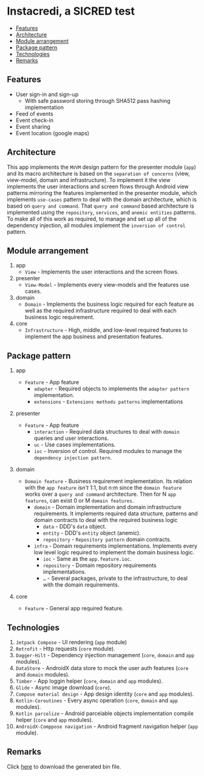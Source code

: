 # Instacredi, a SICRED test
- [Features](#features)
- [Architecture](#architecture)
- [Module arrangement](#module-arrangement)
- [Package pattern](#package-pattern)
- [Technologies](#technologies)
- [Remarks](#remarks)
## Features
* User sign-in and sign-up
    * With safe password storing through SHA512 pass hashing implementation
* Feed of events
* Event check-in
* Event sharing
* Event location (google maps)

## Architecture
This app implements the `MVVM` design pattern for the presenter module (`app`) and its macro architecture is based on the `separation of concerns` (view, view-model, domain and infrastructure).
To implement it the view implements the user interactions and screen flows through Android view patterns mirroring the features implemented in the presenter module, which implements `use-cases` pattern to deal with the domain architecture, which is based on `query and command`. That `query and command` based architecture is implemented using the `repository`, `services`, and `anemic entities` patterns.</br> 
To make all of this work as required, to manage and set up all of the dependency injection, all modules implement the `inversion of control` pattern.

## Module arrangement
1. app
    * `View` - Implements the user interactions and the screen flows.
2. presenter
    * `View-Model` - Implements every view-models and the features use cases.
3. domain
    * `Domain` - Implements the business logic required for each feature as well as the required infrastructure required to deal with each business logic requirement.
4. core
    * `Infrastructure` - High, middle, and low-level required features to implement the app business and presentation features.

## Package pattern
1. app
    * `Feature` - App feature
        * `adapter` - Required objects to implements the `adapter pattern` implementation.
        * `extensions` - `Extensions methods patterns` implementations
2. presenter
    * `Feature` - App feature
        * `interaction` - Required data structures to deal with `domain` queries and user interactions.
        * `uc` - Use cases implementations.
        * `ioc` - Inversion of control. Required modules to manage the `dependency injection pattern`.
   
3. domain
    * `Domain feature` - Business requirement implementation. Its relation with the `app feature` *isn't* 1:1, but n:m since the `domain feature` works over a `query and command` architecture. Then for N `app features`, can exist 0 or M `domain features`.
        * `domain` - Domain implementation and domain infrastructure requirements. It implements required data structure, patterns and domain contracts to deal with the required business logic
            * `data` - DDD's `data` object.
            * `entity` - DDD's `entity` object (anemic).
            * `repository` - `Repository pattern` domain contracts.
        * `infra` - Domain requirements implementations. Implements every low level logic required to implement the domain business logic.
            * `ioc` - Same as the `app.feature.ioc`.
            * `repository` - Domain repository requirements implementations.
            *  `…` - Several packages, private to the infrastructure, to deal with the domain requirements.
4. core
    * `Feature` - General app required feature.
    
## Technologies
1. `Jetpack Compose` - UI rendering (`app` module) 
2. `Retrofit` - Http requests (`core` module).
3. `Dagger-Hilt` - Dependency injection management (`core`, `domain` and `app` modules).
4. `DataStore` - AndroidX data store to mock the user auth features (`core` and `domain` modules).
5. `Timber` - App loggin helper (`core`, `domain` and `app` modules).
6. `Glide` - Async image download (`core`).
7. `Compose material design` - App design identity (`core` and `app` modules).
8. `Kotlin-Coroutines` - Every async operation (`core`, `domain` and `app` modules).
9. `Kotlin parcelize` - Android parcelable objects implementation compile helper (`core` and `app` modules).
10. `AndroidX-Comppose navigation` - Android fragment navigation helper (`app` module).

## Remarks
Click [here](bin/app-release.apk) to download the generated bin file. 